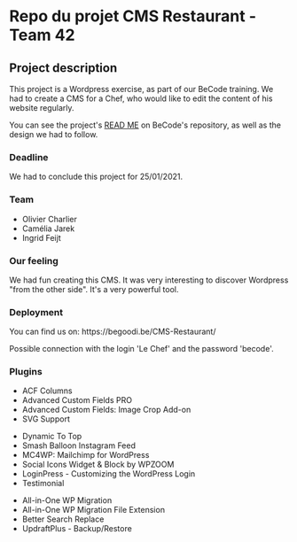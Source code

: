 # Repo du projet CMS Restaurant - Team 42
<h2>Project description</h2>
<p>This project is a Wordpress exercise, as part of our BeCode training. We had to create a CMS for a Chef, who would like to edit the content of his website regularly. </p>
<p>You can see the project's <a href="https://github.com/becodeorg/LIE-Hamilton-4.25/tree/master/01-main-course/03-the-mountain/02-cms-restaurant">READ ME</a> on BeCode's repository, as well as the design we had to follow.</p>

<h3>Deadline</h3>
<p>We had to conclude this project for 25/01/2021.</p>

<h3>Team</h3>
<ul>
  <li>Olivier Charlier</li>
  <li>Camélia Jarek</li>
  <li>Ingrid Feijt</li>
</ul>

<h3>Our feeling</h3>
<p>We had fun creating this CMS. It was very interesting to discover Wordpress "from the other side". It's a very powerful tool.</p>
  
<h3>Deployment</h3>
<p>You can find us on: https://begoodi.be/CMS-Restaurant/ </p>
<p>Possible connection with the login 'Le Chef' and the password 'becode'.</p>

<h3>Plugins</h3>
<ul>
  <li>ACF Columns</li>
  <li>Advanced Custom Fields PRO	</li>
  <li>Advanced Custom Fields: Image Crop Add-on</li>
  <li>SVG Support</li>
</ul>
<ul>
  <li>Dynamic To Top</li>
  <li>Smash Balloon Instagram Feed</li>
  <li>MC4WP: Mailchimp for WordPress</li>
  <li>Social Icons Widget & Block by WPZOOM</li>
  <li>LoginPress - Customizing the WordPress Login</li>
  <li>Testimonial</li>
</ul>
<ul>
  <li>All-in-One WP Migration	</li>
  <li>All-in-One WP Migration File Extension</li>
  <li>Better Search Replace</li>
  <li>UpdraftPlus - Backup/Restore</li>
</ul>
